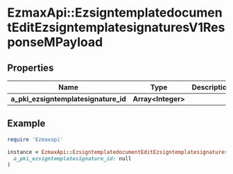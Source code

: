# EzmaxApi::EzsigntemplatedocumentEditEzsigntemplatesignaturesV1ResponseMPayload

## Properties

| Name | Type | Description | Notes |
| ---- | ---- | ----------- | ----- |
| **a_pki_ezsigntemplatesignature_id** | **Array&lt;Integer&gt;** |  |  |

## Example

```ruby
require 'Ezmaxapi'

instance = EzmaxApi::EzsigntemplatedocumentEditEzsigntemplatesignaturesV1ResponseMPayload.new(
  a_pki_ezsigntemplatesignature_id: null
)
```

